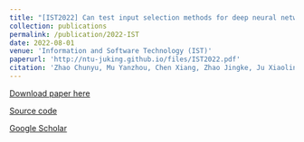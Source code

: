 ```yaml
---
title: "[IST2022] Can test input selection methods for deep neural network guarantee test diversity? A large-scale empirical study"
collection: publications
permalink: /publication/2022-IST
date: 2022-08-01
venue: 'Information and Software Technology (IST)'
paperurl: 'http://ntu-juking.github.io/files/IST2022.pdf'
citation: 'Zhao Chunyu, Mu Yanzhou, Chen Xiang, Zhao Jingke, Ju Xiaolin and Wang Gan. "Can test input selection methods for deep neural network guarantee test diversity? A large-scale empirical study". Information and Software Technology (IST), 2022, 150: 106982.'
---
```


[Download paper here](http://ntu-juking.github.io/files/IST2022.pdf)

[Source code](https://github.com/SwilderY/TIS-DNN)

[Google Scholar](https://scholar.google.com/scholar?hl=zh-CN&as_sdt=0%2C5&q=Can+test+input+selection+methods+for+deep+neural+network+guarantee+test+diversity%3F+A+large-scale+empirical+study&btnG=)
